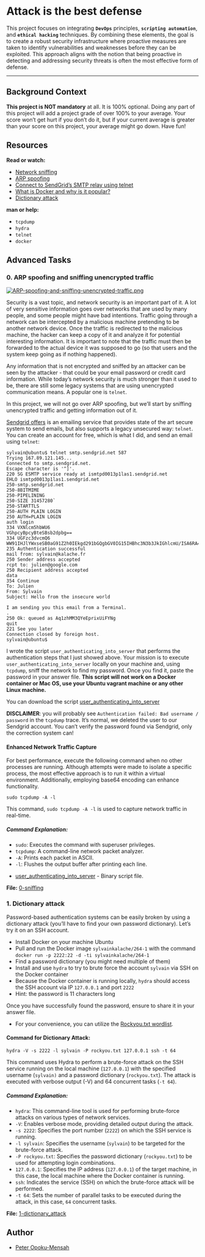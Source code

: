 # Attack is the best defense

This project focuses on integrating **`DevOps`** principles, **`scripting automation`**, and **`ethical hacking`** techniques. By combining these elements, the goal is to create a robust security infrastructure where proactive measures are taken to identify vulnerabilities and weaknesses before they can be exploited. This approach aligns with the notion that being proactive in detecting and addressing security threats is often the most effective form of defense.

---

## Background Context

**This project is NOT mandatory** at all. It is 100% optional. Doing any part of this project will add a project grade of over 100% to your average. Your score won’t get hurt if you don’t do it, but if your current average is greater than your score on this project, your average might go down. Have fun!

## Resources

**Read or watch:**

* [Network sniffing](https://www.lifewire.com/definition-of-sniffer-817996)
* [ARP spoofing](https://www.veracode.com/security/arp-spoofing)
* [Connect to SendGrid’s SMTP relay using telnet](https://docs.sendgrid.com/ui/account-and-settings/troubleshooting-delays-and-latency)
* [What is Docker and why is it popular?](https://www.zdnet.com/article/what-is-docker-and-why-is-it-so-darn-popular/)
* [Dictionary attack](https://en.wikipedia.org/wiki/Dictionary_attack)

**man or help:**

* `tcpdump`
* `hydra`
* `telnet`
* `docker`

## Advanced Tasks

### 0. ARP spoofing and sniffing unencrypted traffic

[![ARP-spoofing-and-sniffing-unencrypted-traffic.png](https://i.postimg.cc/nL3ZHsfk/ARP-spoofing-and-sniffing-unencrypted-traffic.png)](https://postimg.cc/bGS4gwJD)

Security is a vast topic, and network security is an important part of it. A lot of very sensitive information goes over networks that are used by many people, and some people might have bad intentions. Traffic going through a network can be intercepted by a malicious machine pretending to be another network device. Once the traffic is redirected to the malicious machine, the hacker can keep a copy of it and analyze it for potential interesting information. It is important to note that the traffic must then be forwarded to the actual device it was supposed to go (so that users and the system keep going as if nothing happened).

Any information that is not encrypted and sniffed by an attacker can be seen by the attacker - that could be your email password or credit card information. While today’s network security is much stronger than it used to be, there are still some legacy systems that are using unencrypted communication means. A popular one is `telnet`.

In this project, we will not go over ARP spoofing, but we’ll start by sniffing unencrypted traffic and getting information out of it.

[Sendgrid offers](https://sendgrid.com/en-us) is an emailing service that provides state of the art secure system to send emails, but also supports a legacy unsecured way: `telnet`. You can create an account for free, which is what I did, and send an email using `telnet`:

```
sylvain@ubuntu$ telnet smtp.sendgrid.net 587
Trying 167.89.121.145...
Connected to smtp.sendgrid.net.
Escape character is '^]'.
220 SG ESMTP service ready at ismtpd0013p1las1.sendgrid.net
EHLO ismtpd0013p1las1.sendgrid.net
250-smtp.sendgrid.net
250-8BITMIME
250-PIPELINING
250-SIZE 31457280`
250-STARTTLS
250-AUTH PLAIN LOGIN
250 AUTH=PLAIN LOGIN
auth login           
334 VXNlcm5hbWU6
VGhpcyBpcyBteSBsb2dpbg==
334 UGFzc3dvcmQ6
WW91IHJlYWxseSB0aG91Z2h0IEkgd291bGQgbGV0IG15IHBhc3N3b3JkIGhlcmU/ISA6RA==
235 Authentication successful
mail from: sylvain@kalache.fr
250 Sender address accepted
rcpt to: julien@google.com
250 Recipient address accepted
data
354 Continue
To: Julien
From: Sylvain
Subject: Hello from the insecure world

I am sending you this email from a Terminal.
.
250 Ok: queued as Aq1zhMM3QYeEprixUiFYNg
quit
221 See you later
Connection closed by foreign host.
sylvain@ubuntu$ 
```

I wrote the script `user_authenticating_into_server` that performs the authentication steps that I just showed above. Your mission is to execute `user_authenticating_into_server` locally on your machine and, using `tcpdump`, sniff the network to find my password. Once you find it, paste the password in your answer file. **This script will not work on a Docker container or Mac OS, use your Ubuntu vagrant machine or any other Linux machine.**

You can download the script [user\_authenticating\_into\_server](./user_authenticating_into_server)

**DISCLAIMER**: you will probably see `Authentication failed: Bad username / password` in the `tcpdump` trace. It’s normal, we deleted the user to our Sendgrid account. You can’t verify the password found via Sendgrid, only the correction system can!

#### Enhanced Network Traffic Capture

For best performance, execute the following command when no other processes are running. Although attempts were made to isolate a specific process, the most effective approach is to run it within a virtual environment. Additionally, employing base64 encoding can enhance functionality.

```
sudo tcpdump -A -l
```

This command, `sudo tcpdump -A -l` is used to capture network traffic in real-time. 

##### Command Explanation:

* `sudo`: Executes the command with superuser privileges.
* `tcpdump`: A command-line network packet analyzer.
* `-A`: Prints each packet in ASCII.
* `-l`: Flushes the output buffer after printing each line.

- [user\_authenticating\_into\_server](./user_authenticating_into_server) - Binary script file.

**File:** [0-sniffing](0-sniffing)


### 1. Dictionary attack

Password-based authentication systems can be easily broken by using a dictionary attack (you’ll have to find your own password dictionary). Let’s try it on an SSH account.

* Install Docker on your machine Ubuntu
* Pull and run the Docker image `sylvainkalache/264-1` with the command `docker run -p 2222:22 -d -ti sylvainkalache/264-1`
* Find a password dictionary (you might need multiple of them)
* Install and use `hydra` to try to brute force the account `sylvain` via SSH on the Docker container
* Because the Docker container is running locally, `hydra` should access the SSH account via IP `127.0.0.1` and port `2222`
* Hint: the password is 11 characters long

Once you have successfully found the password, ensure to share it in your answer file.

- For your convenience, you can utilize the [Rockyou.txt wordlist](https://github.com/brannondorsey/naive-hashcat/releases/download/data/rockyou.txt).

#### Command for Dictionary Attack:

```
hydra -V -s 2222 -l sylvain -P rockyou.txt 127.0.0.1 ssh -t 64
```

This command uses Hydra to perform a brute-force attack on the SSH service running on the local machine (`127.0.0.1`) with the specified username (`sylvain)` and a password dictionary (`rockyou.txt`). The attack is executed with verbose output (-V) and 64 concurrent tasks (`-t 64`).

##### Command Explanation:

* `hydra`: This command-line tool is used for performing brute-force attacks on various types of network services.
* `-V`: Enables verbose mode, providing detailed output during the attack.
* `-s 2222`: Specifies the port number (`2222`) on which the SSH service is running.
* `-l sylvain`: Specifies the username (`sylvain`) to be targeted for the brute-force attack.
* `-P rockyou.txt`: Specifies the password dictionary (`rockyou.txt`) to be used for attempting login combinations.
* `127.0.0.1`: Specifies the IP address (`127.0.0.1`) of the target machine, in this case, the local machine where the Docker container is running.
* `ssh`: Indicates the service (SSH) on which the brute-force attack will be performed.
* `-t 64`: Sets the number of parallel tasks to be executed during the attack, in this case, `64` concurrent tasks.

**File:** [1-dictionary_attack](1-dictionary_attack)

## Author

- [Peter Opoku-Mensah](https://github.com/deezyfg)